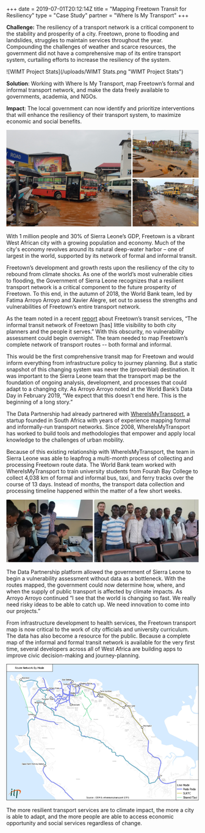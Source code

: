 +++
date = 2019-07-01T20:12:14Z
title = "Mapping Freetown Transit for Resiliency"
type = "Case Study"
partner = "Where Is My Transport"
+++

**Challenge:** The resiliency of a transport network is a critical component to the stability and prosperity of a city. Freetown, prone to flooding and landslides, struggles to maintain services throughout the year. Compounding the challenges of weather and scarce resources, the government did not have a comprehensive map of its entire transport system, curtailing efforts to increase the resiliency of the system.

![WIMT Project Stats](/uploads/WIMT Stats.png "WIMT Project Stats")

**Solution**: Working with Where Is My Transport, map Freetown’s formal and informal transport network, and make the data freely available to governments, academia, and NGOs.

**Impact**: The local government can now identify and prioritize interventions that will enhance the resiliency of their transport system, to maximize economic and social benefits.

![Freetown Flooding](/uploads/WIMT_Flood.png "Freetown Flooding")

With 1 million people and 30% of Sierra Leone’s GDP, Freetown is a vibrant West African city with a growing population and economy. Much of the city's economy revolves around its natural deep-water harbor – one of largest in the world, supported by its network of formal and informal transit.

Freetown’s development and growth rests upon the resiliency of the city to rebound from climate shocks. As one of the world’s most vulnerable cities to flooding, the Government of Sierra Leone recognizes that a resilient transport network is a critical component to the future prosperity of Freetown. To this end, in the autumn of 2018, the World Bank team, led by Fatima Arroyo Arroyo and Xavier Alegre, set out to assess the strengths and vulnerabilities of Freetown’s entire transport network.

As the team noted in a recent [report](https://blogs.worldbank.org/transport/data-scarce-environments-disruptive-thinking-needed-freetown-transport-resilience) about Freetown’s transit services, “The informal transit network of Freetown \[has\] little visibility to both city planners and the people it serves.” With this obscurity, no vulnerability assessment could begin overnight. The team needed to map Freetown’s complete network of transport routes -- both formal and informal.

This would be the first comprehensive transit map for Freetown and would inform everything from infrastructure policy to journey planning. But a static snapshot of this changing system was never the (proverbial) destination. It was important to the Sierra Leone team that the transport map be the foundation of ongoing analysis, development, and processes that could adapt to a changing city. As Arroyo Arroyo noted at the World Bank’s Data Day in February 2019, “We expect that this doesn't end here. This is the beginning of a long story.”

The Data Partnership had already partnered with [WhereIsMyTransport](https://www.whereismytransport.com/), a startup founded in South Africa with years of experience mapping formal and informally-run transport networks. Since 2008, WhereIsMyTransport has worked to build tools and methodologies that empower and apply local knowledge to the challenges of urban mobility.

Because of this existing relationship with WhereIsMyTransport, the team in Sierra Leone was able to leapfrog a multi-month process of collecting and processing Freetown route data. The World Bank team worked with WhereIsMyTransport to train university students from Fourah Bay College to collect 4,038 km of formal and informal bus, taxi, and ferry tracks over the course of 13 days. Instead of months, the transport data collection and processing timeline happened within the matter of a few short weeks.

![Freetown Mapping Students](/uploads/WIMT_Students.png "Freetown Mapping Students")

The Data Partnership platform allowed the government of Sierra Leone to begin a vulnerability assessment without data as a bottleneck. With the routes mapped, the government could now determine how, where, and when the supply of public transport is affected by climate impacts. As Arroyo Arroyo continued “I see that the world is changing so fast. We really need risky ideas to be able to catch up. We need innovation to come into our projects.”

From infrastructure development to health services, the Freetown transport map is now critical to the work of city officials and university curriculum. The data has also become a resource for the public. Because a complete map of the informal and formal transit network is available for the very first time, several developers across all of West Africa are building apps to improve civic decision-making and journey-planning.

![Freetown Transit Map](/uploads/WIMT_Map.png "Freetown Transit Map")

The more resilient transport services are to climate impact, the more a city is able to adapt, and the more people are able to access economic opportunity and social services regardless of change.
